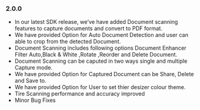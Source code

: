 ### 2.0.0

- In our latest SDK release, we’ve have added Document scanning features to capture documents and convert to PDF format. 
- We have provided Option for Auto Document Detection and user can able to crop from the detected Document.
- Document Scanning includes following options Document Enhancer Filter Auto,Black & White ,Rotate ,Reorder and Delete Document.
- Document Scanning can be caputed in two ways single and multiple Capture mode.  
- We have provided Option for Captured Document can be Share, Delete and Save to.
- We have provided Option for User to set thier desizer colour theme.
- Tire Scanning performance and accuracy improved
- Minor Bug Fixes

<div class="fold-panel-end"></div>
